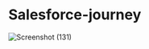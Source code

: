 # Salesforce-journey

![Screenshot (131)](https://github.com/mayankchaudhary26/Salesforce-journey/assets/56837137/a0d56b60-7bea-493c-99db-0193fc57030a)
